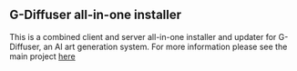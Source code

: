 ## G-Diffuser all-in-one installer
This is a combined client and server all-in-one installer and updater for G-Diffuser, an AI art generation system. For more information please see the main project [here](https://github.com/parlance-zz/g-diffuser-bot)